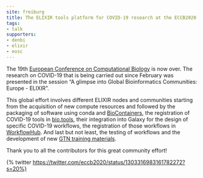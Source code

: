 ```yaml
---
site: freiburg
title: The ELIXIR tools platform for COVID-19 research at the ECCB2020
tags:
- talk
supporters:
- denbi
- elixir
- eosc
---
```


The 19th [European Conference on Computational Biology](https://eccb2020.info/) is now over. The research on COVID-19 that is being carried out since February was presented in the session “A glimpse into Global Bioinformatics Communities: Europe - ELIXIR”. 

This global effort involves different ELIXIR nodes and communities starting from the acquisition of new compute resources and followed by the packaging of software using conda and [BioContainers](http://biocontainers.pro), the registration of COVID-19 tools in [bio.tools](https://covid-19.bio.tools), their integration into Galaxy for the design of specific COVID-19 workflows, the registration of those workflows in [WorkflowHub](https://covid19.workflowhub.eu). And last but not least, the testing of workflows and the development of new [GTN training materials](https://training.galaxyproject.org/training-material/search?query=covid19).

Thank you to all the contributors for this great community effort!

{% twitter https://twitter.com/eccb2020/status/1303316983161782272?s=20%}
